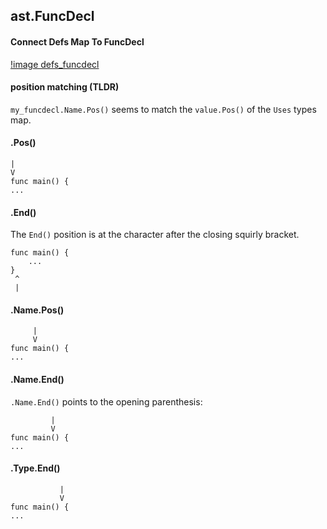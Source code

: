 ## ast.FuncDecl

#### Connect Defs Map To FuncDecl

[!image defs_funcdecl](graphs/defs_key_and_funcdecl_name.svg)

#### position matching (TLDR)

`my_funcdecl.Name.Pos()` seems to match the `value.Pos()` of the `Uses` types map.

#### .Pos()

```
|
V
func main() {
...
```

#### .End()

The `End()` position is at the character after the closing squirly bracket.

```
func main() {
    ...
}
 ^
 |
```

#### .Name.Pos()


```
     |
     V
func main() {
...
```

#### .Name.End()

`.Name.End()` points to the opening parenthesis:
```
         |
         V
func main() {
...
```

#### .Type.End()

```
           |
           V
func main() {
...
```
